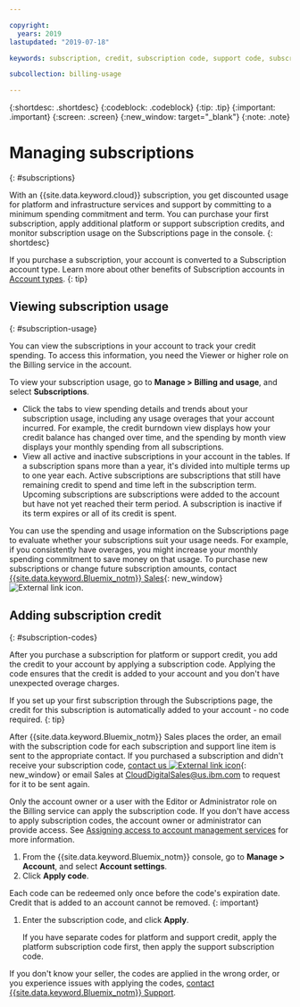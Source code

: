 ```yaml
---

copyright:
  years: 2019
lastupdated: "2019-07-18"

keywords: subscription, credit, subscription code, support code, subscription overage, subscription usage, feature code

subcollection: billing-usage

---
```


{:shortdesc: .shortdesc}
{:codeblock: .codeblock}
{:tip: .tip}
{:important: .important}
{:screen: .screen}
{:new_window: target="_blank"}
{:note: .note}

# Managing subscriptions
{: #subscriptions}

With an {{site.data.keyword.cloud}} subscription, you get discounted usage for platform and infrastructure services and support by committing to a minimum spending commitment and term. You can purchase your first subscription, apply additional platform or support subscription credits, and monitor subscription usage on the Subscriptions page in the console.
{: shortdesc}

If you purchase a subscription, your account is converted to a Subscription account type. Learn more about other benefits of Subscription accounts in [Account types](/docs/account?topic=account-accounts).
{: tip}

## Viewing subscription usage
{: #subscription-usage}

You can view the subscriptions in your account to track your credit spending. To access this information, you need the Viewer or higher role on the Billing service in the account.

To view your subscription usage, go to **Manage > Billing and usage**, and select **Subscriptions**.

  * Click the tabs to view spending details and trends about your subscription usage, including any usage overages that your account incurred. For example, the credit burndown view displays how your credit balance has changed over time, and the spending by month view displays your monthly spending from all subscriptions.
  * View all active and inactive subscriptions in your account in the tables. If a subscription spans more than a year, it's divided into multiple terms up to one year each. Active subscriptions are subscriptions that still have remaining credit to spend and time left in the subscription term. Upcoming subscriptions are subscriptions were added to the account but have not yet reached their term period. A subscription is inactive if its term expires or all of its credit is spent.

You can use the spending and usage information on the Subscriptions page to evaluate whether your subscriptions suit your usage needs. For example, if you consistently have overages, you might increase your monthly spending commitment to save money on that usage. To purchase new subscriptions or change future subscription amounts, contact [{{site.data.keyword.Bluemix_notm}} Sales](https://www.ibm.com/cloud-computing/bluemix/contact-us){: new_window} ![External link icon](../icons/launch-glyph.svg).

## Adding subscription credit
{: #subscription-codes}

After you purchase a subscription for platform or support credit, you add the credit to your account by applying a subscription code. Applying the code ensures that the credit is added to your account and you don't have unexpected overage charges.

If you set up your first subscription through the Subscriptions page, the credit for this subscription is automatically added to your account - no code required.
{: tip}

After {{site.data.keyword.Bluemix_notm}} Sales places the order, an email with the subscription code for each subscription and support line item is sent to the appropriate contact. If you purchased a subscription and didn't receive your subscription code, [contact us ![External link icon](../icons/launch-glyph.svg "External link icon")](https://www.ibm.com/cloud-computing/bluemix/contact-us){: new_window} or email Sales at CloudDigitalSales@us.ibm.com to request for it to be sent again.

Only the account owner or a user with the Editor or Administrator role on the Billing service can apply the subscription code. If you don't have access to apply subscription codes, the account owner or administrator can provide access. See [Assigning access to account management services](/docs/iam?topic=iam-account-services) for more information.

1. From the {{site.data.keyword.Bluemix_notm}} console, go to **Manage > Account**, and select **Account settings**.
1. Click **Apply code**.

  Each code can be redeemed only once before the code's expiration date. Credit that is added to an account cannot be removed.
  {: important}

1. Enter the subscription code, and click **Apply**.

   If you have separate codes for platform and support credit, apply the platform subscription code first, then apply the support subscription code.

If you don't know your seller, the codes are applied in the wrong order, or you experience issues with applying the codes, [contact {{site.data.keyword.Bluemix_notm}} Support](/docs/get-support?topic=get-support-getting-customer-support).
